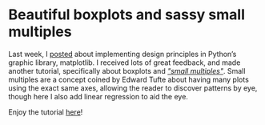 <!--
id: 48590388669
link: http://blog.olgabotvinnik.com/post/48590388669/beautiful-boxplots-and-sassy-small-multiples
slug: beautiful-boxplots-and-sassy-small-multiples
date: Sun Apr 21 2013 21:16:00 GMT-0700 (PDT)
raw: {"blog_name":"sciencemeetproductivity","id":48590388669,"post_url":"http://blog.olgabotvinnik.com/post/48590388669/beautiful-boxplots-and-sassy-small-multiples","slug":"beautiful-boxplots-and-sassy-small-multiples","type":"text","date":"2013-04-22 04:16:00 GMT","timestamp":1366604160,"state":"published","format":"markdown","reblog_key":"xeE0e7hw","tags":["python","programming","GraphicDesign","edwardtufte","boxplots","small multiples","matplotlib"],"short_url":"http://tmblr.co/ZStENujGDdsz","highlighted":[],"note_count":0,"title":"Beautiful boxplots and sassy small multiples","body":"<p>Last week, I <a href=\"http://blog.olgabotvinnik.com/post/47682463203/implementing-graphic-design-principles-in-pythons\" target=\"_blank\">posted</a> about implementing design principles in Python&#8217;s graphic library, matplotlib. I received lots of great feedback, and made another tutorial, specifically about boxplots and <a href=\"http://en.wikipedia.org/wiki/Small_multiple\" target=\"_blank\"><em>\"small multiples\"</em></a>. Small multiples are a concept coined by Edward Tufte about having many plots using the exact same axes, allowing the reader to discover patterns by eye, though here I also add linear regression to aid the eye.</p>\n\n<p>Enjoy the tutorial <a href=\"http://nbviewer.ipython.org/5432378\" target=\"_blank\">here</a>!</p>"}
publish: 2013-04-021
tags: python, programming, GraphicDesign, edwardtufte, boxplots, small multiples, matplotlib
title: Beautiful boxplots and sassy small multiples
-->


Beautiful boxplots and sassy small multiples
============================================

Last week, I
[posted](http://blog.olgabotvinnik.com/post/47682463203/implementing-graphic-design-principles-in-pythons)
about implementing design principles in Python’s graphic library,
matplotlib. I received lots of great feedback, and made another
tutorial, specifically about boxplots and [*"small
multiples"*](http://en.wikipedia.org/wiki/Small_multiple). Small
multiples are a concept coined by Edward Tufte about having many plots
using the exact same axes, allowing the reader to discover patterns by
eye, though here I also add linear regression to aid the eye.

Enjoy the tutorial [here](http://nbviewer.ipython.org/5432378)!

